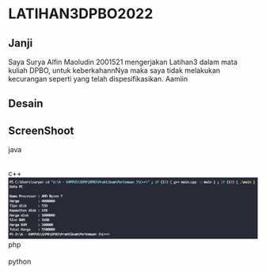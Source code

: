 # LATIHAN3DPBO2022

## Janji
Saya Surya Alfin Maoludin 2001521 mengerjakan Latihan3
		dalam mata kuliah DPBO, untuk keberkahannNya maka
		saya tidak melakukan kecurangan seperti yang telah
		dispesifikasikan. Aamiin
    
## Desain


## ScreenShoot
java <br>

<br/>
c++ <br>
<img src = https://github.com/Alfinnnnn/LATIHAN3DPBO2022/blob/main/ss/c%2B%2B.png >
<br/>
php <br>

<br/>
python <br>

